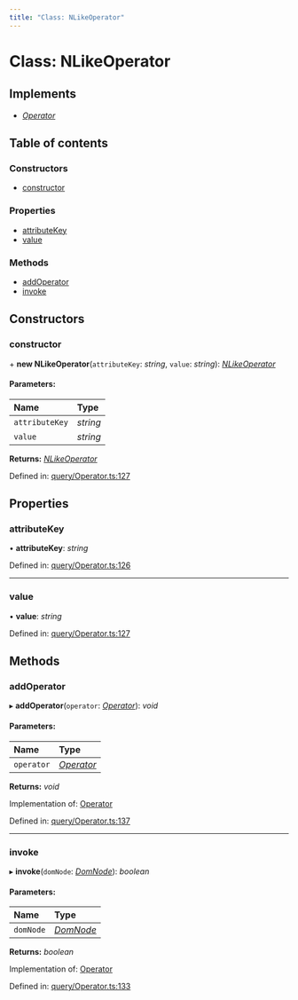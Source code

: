 ```yaml
---
title: "Class: NLikeOperator"
---
```


# Class: NLikeOperator

## Implements

* [*Operator*](../interfaces/operator.md)

## Table of contents

### Constructors

- [constructor](nlikeoperator.md#constructor)

### Properties

- [attributeKey](nlikeoperator.md#attributekey)
- [value](nlikeoperator.md#value)

### Methods

- [addOperator](nlikeoperator.md#addoperator)
- [invoke](nlikeoperator.md#invoke)

## Constructors

### constructor

\+ **new NLikeOperator**(`attributeKey`: *string*, `value`: *string*): [*NLikeOperator*](nlikeoperator.md)

#### Parameters:

Name | Type |
:------ | :------ |
`attributeKey` | *string* |
`value` | *string* |

**Returns:** [*NLikeOperator*](nlikeoperator.md)

Defined in: [query/Operator.ts:127](https://github.com/44x1carbon/gigantes/blob/89b5bd4/src/query/Operator.ts#L127)

## Properties

### attributeKey

• **attributeKey**: *string*

Defined in: [query/Operator.ts:126](https://github.com/44x1carbon/gigantes/blob/89b5bd4/src/query/Operator.ts#L126)

___

### value

• **value**: *string*

Defined in: [query/Operator.ts:127](https://github.com/44x1carbon/gigantes/blob/89b5bd4/src/query/Operator.ts#L127)

## Methods

### addOperator

▸ **addOperator**(`operator`: [*Operator*](../interfaces/operator.md)): *void*

#### Parameters:

Name | Type |
:------ | :------ |
`operator` | [*Operator*](../interfaces/operator.md) |

**Returns:** *void*

Implementation of: [Operator](../interfaces/operator.md)

Defined in: [query/Operator.ts:137](https://github.com/44x1carbon/gigantes/blob/89b5bd4/src/query/Operator.ts#L137)

___

### invoke

▸ **invoke**(`domNode`: [*DomNode*](domnode.md)): *boolean*

#### Parameters:

Name | Type |
:------ | :------ |
`domNode` | [*DomNode*](domnode.md) |

**Returns:** *boolean*

Implementation of: [Operator](../interfaces/operator.md)

Defined in: [query/Operator.ts:133](https://github.com/44x1carbon/gigantes/blob/89b5bd4/src/query/Operator.ts#L133)
